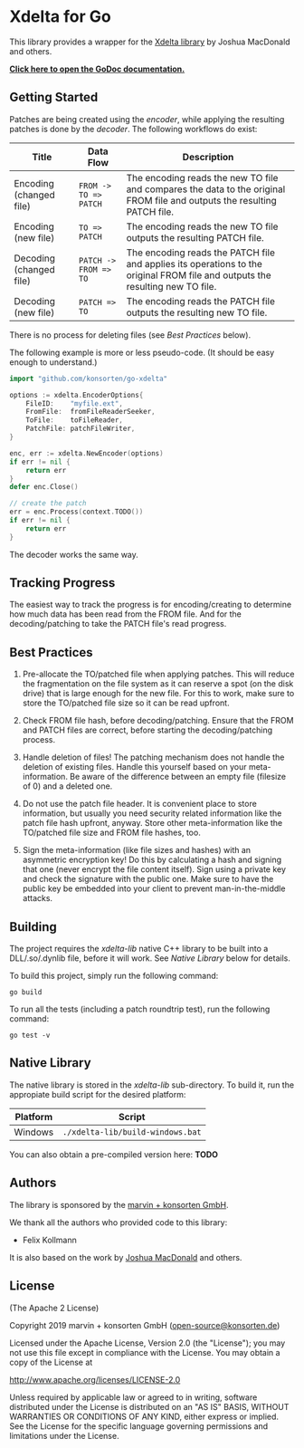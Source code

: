 # Xdelta for Go

This library provides a wrapper for the [Xdelta library](http://xdelta.org/) by Joshua MacDonald and others. 

**[Click here to open the GoDoc documentation.](https://godoc.org/github.com/konsorten/go-xdelta)**

## Getting Started

Patches are being created using the *encoder*, while applying the resulting patches is done by the *decoder*. The following workflows do exist:

| Title | Data Flow | Description |
| --- | --- | --- |
| Encoding (changed file) | <nobr>`FROM -> TO => PATCH`</nobr> | The encoding reads the new TO file and compares the data to the original FROM file and outputs the resulting PATCH file. |
| Encoding (new file) | <nobr>`TO => PATCH`</nobr> | The encoding reads the new TO file outputs the resulting PATCH file. |
| Decoding (changed file) | <nobr>`PATCH -> FROM => TO`</nobr> | The encoding reads the PATCH file and applies its operations to the original FROM file and outputs the resulting new TO file. |
| Decoding (new file) | <nobr>`PATCH => TO`</nobr> | The encoding reads the PATCH file outputs the resulting new TO file. |

There is no process for deleting files (see *Best Practices* below).

The following example is more or less pseudo-code. (It should be easy enough to understand.)

```go
import "github.com/konsorten/go-xdelta"

options := xdelta.EncoderOptions{
    FileID:    "myfile.ext",
    FromFile:  fromFileReaderSeeker,
    ToFile:    toFileReader,
    PatchFile: patchFileWriter,
}

enc, err := xdelta.NewEncoder(options)
if err != nil {
    return err
}
defer enc.Close()

// create the patch
err = enc.Process(context.TODO())
if err != nil {
    return err
}
```

The decoder works the same way.

## Tracking Progress

The easiest way to track the progress is for encoding/creating to determine how much data has been read from the FROM file. And for the decoding/patching to take the PATCH file's read progress.

## Best Practices

1. Pre-allocate the TO/patched file when applying patches. This will reduce the fragmentation on the file system as it can reserve a spot (on the disk drive) that is large enough for the new file. For this to work, make sure to store the TO/patched file size so it can be read upfront.

1. Check FROM file hash, before decoding/patching. Ensure that the FROM and PATCH files are correct, before starting the decoding/patching process.

1. Handle deletion of files! The patching mechanism does not handle the deletion of existing files. Handle this yourself based on your meta-information. Be aware of the difference between an empty file (filesize of 0) and a deleted one.

1. Do not use the patch file header. It is convenient place to store information, but usually you need security related information like the patch file hash upfront, anyway. Store other meta-information like the TO/patched file size and FROM file hashes, too.

1. Sign the meta-information (like file sizes and hashes) with an asymmetric encryption key! Do this by calculating a hash and signing that one (never encrypt the file content itself). Sign using a private key and check the signature with the public one. Make sure to have the public key be embedded into your client to prevent man-in-the-middle attacks.

## Building

The project requires the *xdelta-lib* native C++ library to be built into a DLL/.so/.dynlib file, before it will work. See *Native Library* below for details.

To build this project, simply run the following command:

```
go build
```

To run all the tests (including a patch roundtrip test), run the following command:

```
go test -v
```

## Native Library

The native library is stored in the *xdelta-lib* sub-directory. To build it, run the appropiate build script for the desired platform:

| Platform | Script |
| --- | --- |
| Windows | `./xdelta-lib/build-windows.bat` |

You can also obtain a pre-compiled version here: **TODO**

## Authors

The library is sponsored by the [marvin + konsorten GmbH](http://www.konsorten.de).

We thank all the authors who provided code to this library:

* Felix Kollmann

It is also based on the work by [Joshua MacDonald](https://github.com/jmacd) and others.

## License

(The Apache 2 License)

Copyright 2019 marvin + konsorten GmbH (open-source@konsorten.de)

Licensed under the Apache License, Version 2.0 (the "License");
you may not use this file except in compliance with the License.
You may obtain a copy of the License at

http://www.apache.org/licenses/LICENSE-2.0

Unless required by applicable law or agreed to in writing, software
distributed under the License is distributed on an "AS IS" BASIS,
WITHOUT WARRANTIES OR CONDITIONS OF ANY KIND, either express or implied.
See the License for the specific language governing permissions and
limitations under the License.
